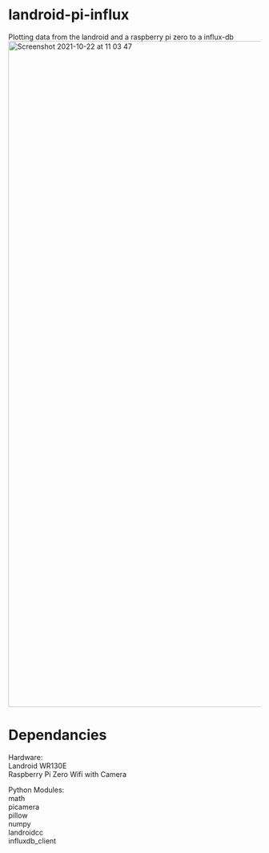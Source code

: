 # landroid-pi-influx
Plotting data from the landroid and a raspberry pi zero to a influx-db  
<img width="1330" alt="Screenshot 2021-10-22 at 11 03 47" src="https://user-images.githubusercontent.com/16882283/138441606-d47fba6c-3edd-425d-8309-9f7b2654dd45.png">

# Dependancies 

Hardware:  
Landroid WR130E  
Raspberry Pi Zero Wifi with Camera   

Python Modules:  
math  
picamera  
pillow  
numpy  
landroidcc  
influxdb_client  
